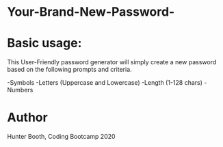 # Your-Brand-New-Password-

# Basic usage:
This User-Friendly password generator will simply create a new password based on the following
prompts and criteria.

-Symbols
-Letters (Uppercase and Lowercase)
-Length (1-128 chars)
-Numbers

# Author
Hunter Booth, Coding Bootcamp 2020